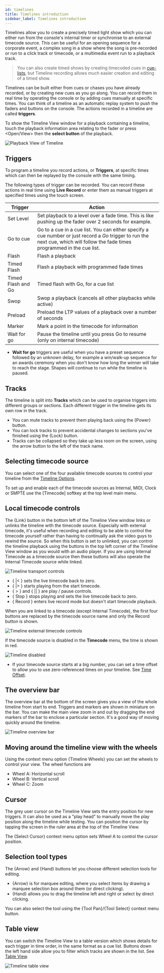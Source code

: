 ```yaml
---
id: timelines
title: Timelines introduction
sidebar_label: Timelines introduction
---
```


Timelines allow you to create a precisely timed light show which you can either
run from the console's internal timer or synchronise to an external timecode
source. This can be useful for an opening sequence for a corporate
event, a complex song in a show where the song is pre-recorded or run to 
a click track or timecode, or a multimedia event run to a playback track.

> You can also create timed shows by creating timecoded cues in 
[cue-lists](./cue-lists/cue-list-timing.md#running-a-cue-list-to-timecode), but Timeline 
recording allows much easier creation and editing of a timed show.

Timelines can be built either from cues or chases you have already recorded, or by creating
new cues as you go along. You can record them in real time by operating the console
or by adding cues manually at specific times. You can think of a timeline as an automatic replay
system to push the faders and buttons on the console. The actions recorded in a timeline
are called **triggers**.

To show the Timeline View window for a playback containing a timeline, touch the playback 
information area relating to the fader or press \<Open/View\> then the **select button** 
of the playback.

![Playback View of Timeline](/docs/images/Timeline-Window.png)

Triggers
------------------

To program a timeline you record actions, or **Triggers**, at specific times
which can then be replayed by the console with the same timing.

The following types of trigger can be recorded. You can record these actions in real time using **Live Record**
or enter them as manual triggers at specified times using the touch screen.

Trigger             | Action
--------------------|----------
Set Level           | Set playback to a level over a fade time. This is like pushing up the fader over 2 seconds for example.
Go to cue           | Go to a cue in a cue list. You can either specify a cue number or just record a *Go* trigger to run the next cue, which will follow the fade times programmed in the cue list.
Flash               | Flash a playback
Timed Flash         | Flash a playback with programmed fade times
Timed Flash and Go  | Timed flash with Go, for a cue list
Swop                | Swop a playback (cancels all other playbacks while active)
Preload             | Preload the LTP values of a playback over a number of seconds
Marker              | Mark a point in the timecode for information
Wait for go         | Pause the timeline until you press Go to resume (only on internal timecode)

- **Wait for go** triggers are useful when you have a preset sequence followed by an unknown delay, for
example a win/walk-up sequence for an awards ceremony when you don't know how long the winner
will take to reach the stage. Shapes will continue to run while the timeline is paused.

Tracks
------------------

The timeline is split into **Tracks** which can be used to organise triggers into different groups or sections. Each different trigger in the timeline gets its own row in the track. 
- You can mute tracks to prevent them playing back using the \{Power\} button.
- You can lock tracks to prevent accidental changes to sections you've finished using the \{Lock\} button.
- Tracks can be collapsed so they take up less room on the screen, using the arrow button to the left of the track name.

Selecting timecode source
------------------

You can select one of the four available timecode sources to control your timeline from the [Timeline Options](./timelines/timeline-options.md#timecode-tab).

To set up and enable each of the timecode sources as Internal, MIDI, Clock or SMPTE use the \[Timecode\] softkey at the top level main menu.

Local timecode controls
------------------

The \{Link\} button in the bottom left of the Timeline View window links or unlinks the timeline with the timecode source. Especially with external timecode, it's useful when recording and editing to be able to control the timecode yourself rather than having to continually ask the video guys to rewind the source. So when this button is set to unlinked, you can control the timeline playback using the buttons in the top left corner of the Timeline View window as you would with an audio player. If you are using Internal Timecode as a timecode source then these buttons will also operate the Internal Timecode source while linked.

![Timeline transport controls](/docs/images/Timeline-Timecode-Transport.png)

- \{ |< \} sets the live timecode back to zero.
- \{ |> \} starts playing from the start timecode.
- \{ > \} and \{ || \} are play / pause controls.
- \{ Stop \} stops playing and sets the live timecode back to zero.
- \{ Record \} enters live record mode but doesn't start timecode playback.

When you are linked to a timecode (except Internal Timecode), the first four buttons are replaced by the timecode source name and only the Record button is shown.

![Timeline external timecode controls](/docs/images/Timeline-Timecode-ExternalTransport.png)

If the timecode source is disabled in the **Timecode** menu, the time is shown in red.

![Timeline disabled](/docs/images/Timeline-Timecode-Disabled.png)

- If your timecode source starts at a big number, you can set a time offset to allow you to use zero-referenced times on your timeline.
See [Time Offset](./timelines/timeline-options.md#time-options).

The overview bar
------------------

The overview bar at the bottom of the screen gives you a view of the whole timeline from start to end. Triggers and markers are shown in miniature on the bar. You can make the main view zoom in and out by dragging the end markers of the bar to enclose a particular section. It's a good way of moving quickly around the timeline.

![Timeline overview bar](/docs/images/Timeline-Overview-Bar-Cropped.png)

Moving around the timeline view with the wheels
-----------------

Using the context menu option \{Timeline Wheels\} you can set the wheels to control your view.
The wheel functions are
- Wheel A: Horizontal scroll
- Wheel B: Vertical scroll
- Wheel C: Zoom

Cursor
-----------------

The grey user cursor on the Timeline View sets the entry position for new triggers. It can also be used as a "play head" to 
manually move the play position along the timeline while testing. You can position the cursor by tapping the screen in the ruler
area at the top of the Timeline View.

The \{Select Cursor\} context menu option sets Wheel A to control the cursor position.

Selection tool types
------------------

The \{Arrow\} and \{Hand\} buttons let you choose different selection tools for editing.
- \{Arrow\} is for marquee editing, where you select items by drawing a marquee selection box around them (or direct clicking).
- \{Hand\} allows you to drag the timeline left and right or select by direct clicking.

You can also select the tool using the \{Tool Pan\}/\{Tool Select\} context menu button.

Table view
------------------

You can switch the Timeline View to a table version which shows details for each trigger in time order, in the same format as a cue list. Buttons down the left hand side allow you to filter which tracks are shown in the list.
See [Table View](./timelines/running-and-editing-timelines.md#table-view).

![Timeline table view](/docs/images/Timeline-Table-View.png)
